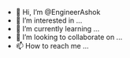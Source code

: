 - 👋 Hi, I’m @EngineerAshok
- 👀 I’m interested in ...
- 🌱 I’m currently learning ...
- 💞️ I’m looking to collaborate on ...
- 📫 How to reach me ...

<!---
EngineerAshok/EngineerAshok is a ✨ special ✨ repository because its `README.md` (this file) appears on your GitHub profile.
You can click the Preview link to take a look at your changes.
--->
